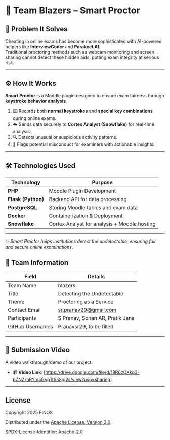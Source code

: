 # 🚀 Team Blazers – Smart Proctor  

## 📌 Problem It Solves  
Cheating in online exams has become more sophisticated with AI-powered helpers like **InterviewCoder** and **Parakeet AI**.  
Traditional proctoring methods such as webcam monitoring and screen sharing cannot detect these hidden aids, putting exam integrity at serious risk.  

---

## ⚙️ How It Works  
**Smart Proctor** is a Moodle plugin designed to ensure exam fairness through **keystroke behavior analysis**.  

1. ⌨️ Records both **normal keystrokes** and **special key combinations** during online exams.  
2. ☁️ Sends data securely to **Cortex Analyst (Snowflake)** for real-time analysis.  
3. 🔍 Detects unusual or suspicious activity patterns.  
4. 🚨 Flags potential misconduct for examiners with actionable insights.  

---

## 🛠️ Technologies Used  

| Technology        | Purpose                                   |
| ----------------- | ----------------------------------------- |
| **PHP**           | Moodle Plugin Development                 |
| **Flask (Python)**| Backend API for data processing           |
| **PostgreSQL**    | Storing Moodle tables and exam data       |
| **Docker**        | Containerization & Deployment             |
| **Snowflake**     | Cortex Analyst for analysis + Moodle hosting |

---

✨ *Smart Proctor helps institutions detect the undetectable, ensuring fair and secure online examinations.*  


## 👥 Team Information

| Field            | Details                                               |
| ---------------- | ----------------------------------------------------- |
| Team Name        | blazers                                               |
| Title            | Detecting the Undetectable                            |
| Theme            | Proctoring as a Service                               |
| Contact Email    | [sr.pranav29@gmail.com](mailto:sr.pranav29@gmail.com) |
| Participants     | S Pranav, Sohan AR, Pratik Jana                       |
| GitHub Usernames | Pranavsr29, to be filled                              |


---

## 🎥 Submission Video

 A video walkthrough/demo of our project.

- 📹 **Video Link**: [https://drive.google.com/file/d/18R6zOXkp3-bZN77aRYm5GVgTtSaSjg2s/view?usp=sharing]

---


## License

Copyright 2025 FINOS

Distributed under the [Apache License, Version 2.0](http://www.apache.org/licenses/LICENSE-2.0).

SPDX-License-Identifier: [Apache-2.0](https://spdx.org/licenses/Apache-2.0)

